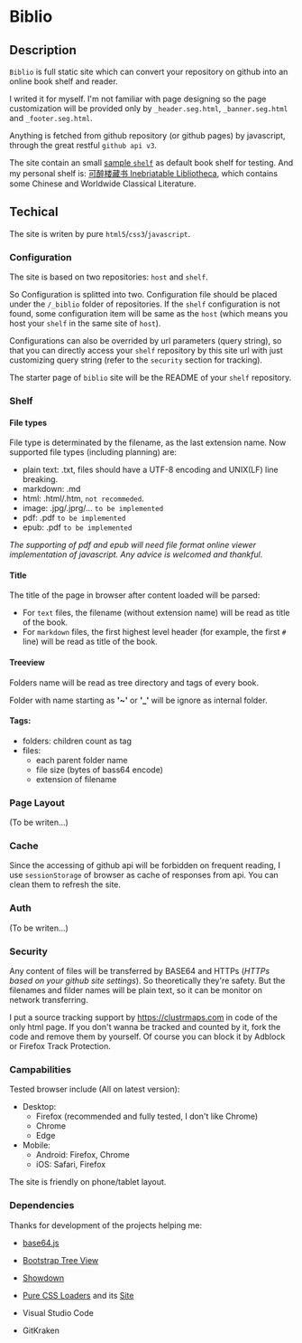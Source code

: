 # Biblio

## Description

`Biblio` is full static site which can convert your repository on github into an online book shelf and reader.

I writed it for myself. I'm not familiar with page designing so the page customization will be provided only by `_header.seg.html`, `_banner.seg.html` and `_footer.seg.html`.

Anything is fetched from github repository (or github pages) by javascript, through the great restful `github api v3`.

The site contain an small [sample `shelf`](https://biblio.butfly.net/?o=zbutfly&r=biblio&d=sample) as default book shelf for testing. And my personal shelf is: [可醉楼藏书 Inebriatable Libliotheca](http://biblio.butfly.net/?o=zbutfly&r=shelf&d=shelf), which contains some Chinese and Worldwide Classical Literature.

## Techical

The site is writen by pure `html5`/`css3`/`javascript`.

### Configuration

The site is based on two repositories: `host` and `shelf`.

So Configuration is splitted into two. Configuration file should be placed under the `/_biblio` folder of repositories. If the `shelf` configuration is not found, some configuration item will be same as the `host` (which means you host your `shelf` in the same site of `host`).

Configurations can also be overrided by url parameters (query string), so that you can directly access your `shelf` repository by this site url with just customizing query string (refer to the `security` section for tracking).

The starter page of `biblio` site will be the README of your `shelf` repository.

### Shelf

#### File types

File type is determinated by the filename, as the last extension name. Now supported file types (including planning) are:

- plain text: .txt, files should have a UTF-8 encoding and UNIX(LF) line breaking.
- markdown: .md
- html: .html/.htm, `not recommeded`.
- image: .jpg/.jprg/... `to be implemented`
- pdf: .pdf `to be implemented`
- epub: .pdf `to be implemented`

*The supporting of pdf and epub will need file format online viewer implementation of javascript. Any advice is welcomed and thankful.*

#### Title

The title of the page in browser after content loaded will be parsed:

- For `text` files, the filename (without extension name) will be read as title of the book.
- For `markdown` files, the first highest level header (for example, the first `#` line) will be read as title of the book.

#### Treeview

Folders name will be read as tree directory and tags of every book.

Folder with name starting as **'~'** or **'_'** will be ignore as internal folder.

#### Tags:

- folders: children count as tag
- files:
	- each parent folder name
	- file size (bytes of bass64 encode)
	- extension of filename

### Page Layout

(To be writen...)

### Cache

Since the accessing of github api will be forbidden on frequent reading, I use `sessionStorage` of browser as cache of responses from api. You can clean them to refresh the site.

### Auth

(To be writen...)

### Security

Any content of files will be transferred by BASE64 and HTTPs (*HTTPs based on your github site settings*). So theoretically they're safety. But the filenames and filder names will be plain text, so it can be monitor on network transferring.

I put a source tracking support by https://clustrmaps.com in code of the only html page. If you don't wanna be tracked and counted by it, fork the code and remove them by yourself. Of course you can block it by Adblock or Firefox Track Protection.

### Campabilities

Tested browser include (All on latest version):

- Desktop: 
	- Firefox (recommended and fully tested, I don't like Chrome)
	- Chrome
	- Edge
- Mobile:
	- Android: Firefox, Chrome
	- iOS: Safari, Firefox

The site is friendly on phone/tablet layout.

### Dependencies

Thanks for development of the projects helping me:

- [base64.js](https://github.com/dankogai/js-base64)
- [Bootstrap Tree View](https://github.com/jonmiles/bootstrap-treeview/)
- [Showdown](https://github.com/showdownjs/showdown)
- [Pure CSS Loaders](https://github.com/loadingio/css-spinner/) and its [Site](https://loading.io/css/)

- Visual Studio Code
- GitKraken
